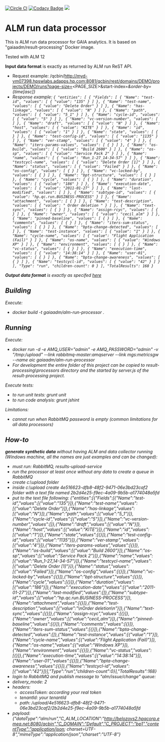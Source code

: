 [![Circle CI](https://circleci.com/gh/gaia-adm/alm-run-processor.svg?style=svg)](https://circleci.com/gh/gaia-adm/alm-run-processor) [![Codacy Badge](https://api.codacy.com/project/badge/grade/356604127d8643f2844203f54b94bbaa)](https://www.codacy.com/app/alexei-led/alm-run-processor) [![](https://badge.imagelayers.io/gaiaadm/alm-run-processor:latest.svg)](https://imagelayers.io/?images=gaiaadm/alm-run-processor:latest 'Get your own badge on imagelayers.io')

# ALM run data processor

This is ALM run data processor for GAIA analytics. It is based on "gaiaadm/result-processing" Docker image.

Tested with ALM 12

**Input data format** is exactly as returned by ALM run ReST API.
 - Request example: /qcbin/http://myd-vm07398.hpswlabs.adapps.hp.com:8081/qcbin/rest/domains/DEMO/projects/DEMO/runs?page-size=<PAGE_SIZE>&start-index=<i>&order-by={time[asc]}
 - Response example:
 `
    {
        "entities":
        [
            {
                "Fields":
                [
                    {
                        "Name": "test-id",
                        "values":
                        [
                            {
                                "value": "135"
                            }
                        ]
                    },
                    {
                        "Name": "test-name",
                        "values":
                        [
                            {
                                "value": "Delete Order"
                            }
                        ]
                    },
                    {
                        "Name": "has-linkage",
                        "values":
                        [
                            {
                                "value": "N"
                            }
                        ]
                    },
                    {
                        "Name": "path",
                        "values":
                        [
                            {
                                "value": "5_1"
                            }
                        ]
                    },
                    {
                        "Name": "cycle-id",
                        "values":
                        [
                            {
                                "value": "5"
                            }
                        ]
                    },
                    {
                        "Name": "vc-version-number",
                        "values":
                        [
                        ]
                    },
                    {
                        "Name": "draft",
                        "values":
                        [
                            {
                                "value": "N"
                            }
                        ]
                    },
                    {
                        "Name": "host",
                        "values":
                        [
                            {
                                "value": "KITE"
                            }
                        ]
                    },
                    {
                        "Name": "id",
                        "values":
                        [
                            {
                                "value": "1"
                            }
                        ]
                    },
                    {
                        "Name": "state",
                        "values":
                        [
                            {
                            }
                        ]
                    },
                    {
                        "Name": "test-config-id",
                        "values":
                        [
                            {
                                "value": "1135"
                            }
                        ]
                    },
                    {
                        "Name": "ver-stamp",
                        "values":
                        [
                            {
                                "value": "4"
                            }
                        ]
                    },
                    {
                        "Name": "iters-params-values",
                        "values":
                        [
                            {
                            }
                        ]
                    },
                    {
                        "Name": "os-build",
                        "values":
                        [
                            {
                                "value": "Build 2600"
                            }
                        ]
                    },
                    {
                        "Name": "os-sp",
                        "values":
                        [
                            {
                                "value": "Service Pack 2"
                            }
                        ]
                    },
                    {
                        "Name": "name",
                        "values":
                        [
                            {
                                "value": "Run_1-27_14-34-57"
                            }
                        ]
                    },
                    {
                        "Name": "testcycl-name",
                        "values":
                        [
                            {
                                "value": "Delete Order [1]"
                            }
                        ]
                    },
                    {
                        "Name": "status",
                        "values":
                        [
                            {
                                "value": "Failed"
                            }
                        ]
                    },
                    {
                        "Name": "os-config",
                        "values":
                        [
                            {
                            }
                        ]
                    },
                    {
                        "Name": "vc-locked-by",
                        "values":
                        [
                            {
                            }
                        ]
                    },
                    {
                        "Name": "bpt-structure",
                        "values":
                        [
                            {
                            }
                        ]
                    },
                    {
                        "Name": "cycle",
                        "values":
                        [
                            {
                            }
                        ]
                    },
                    {
                        "Name": "duration",
                        "values":
                        [
                            {
                                "value": "186"
                            }
                        ]
                    },
                    {
                        "Name": "execution-date",
                        "values":
                        [
                            {
                                "value": "2011-01-27"
                            }
                        ]
                    },
                    {
                        "Name": "last-modified",
                        "values":
                        [
                        ]
                    },
                    {
                        "Name": "subtype-id",
                        "values":
                        [
                            {
                                "value": "hp.qc.run.BUSINESS-PROCESS"
                            }
                        ]
                    },
                    {
                        "Name": "attachment",
                        "values":
                        [
                            {
                            }
                        ]
                    },
                    {
                        "Name": "test-description",
                        "values":
                        [
                            {
                                "value": "
    Order deletion
    "
                            }
                        ]
                    },
                    {
                        "Name": "text-sync",
                        "values":
                        [
                            {
                            }
                        ]
                    },
                    {
                        "Name": "assign-rcyc",
                        "values":
                        [
                            {
                            }
                        ]
                    },
                    {
                        "Name": "owner",
                        "values":
                        [
                            {
                                "value": "cecil_alm"
                            }
                        ]
                    },
                    {
                        "Name": "pinned-baseline",
                        "values":
                        [
                            {
                            }
                        ]
                    },
                    {
                        "Name": "comments",
                        "values":
                        [
                            {
                            }
                        ]
                    },
                    {
                        "Name": "iters-sum-status",
                        "values":
                        [
                            {
                            }
                        ]
                    },
                    {
                        "Name": "bpta-change-detected",
                        "values":
                        [
                        ]
                    },
                    {
                        "Name": "test-instance",
                        "values":
                        [
                            {
                                "value": "1"
                            }
                        ]
                    },
                    {
                        "Name": "cycle-name",
                        "values":
                        [
                            {
                                "value": "Flight Application (Fail)"
                            }
                        ]
                    },
                    {
                        "Name": "os-name",
                        "values":
                        [
                            {
                                "value": "Windows XP"
                            }
                        ]
                    },
                    {
                        "Name": "environment",
                        "values":
                        [
                            {
                            }
                        ]
                    },
                    {
                        "Name": "vc-status",
                        "values":
                        [
                            {
                            }
                        ]
                    },
                    {
                        "Name": "execution-time",
                        "values":
                        [
                            {
                                "value": "14:38:14"
                            }
                        ]
                    },
                    {
                        "Name": "user-01",
                        "values":
                        [
                            {
                            }
                        ]
                    },
                    {
                        "Name": "bpta-change-awareness",
                        "values":
                        [
                            {
                            }
                        ]
                    },
                    {
                        "Name": "testcycl-id",
                        "values":
                        [
                            {
                                "value": "42"
                            }
                        ]
                    }
                ],
                "Type": "run",
                "children-count": 0
            }
        ],
        "TotalResults": 168
    }
 `

**Output data format** is exactly as specifed [here](https://github.com/gaia-adm/api-data-format)


## Building

Execute:
- docker build -t gaiaadm/alm-run-processor .

## Running

Execute:
- docker run -d -e AMQ_USER="admin" -e AMQ_PASSWORD="admin" -v "/tmp:/upload" --link rabbitmq-master:amqserver --link mgs:metricsgw --name aic gaiaadm/alm-run-processor
- For development the entire folder of this project can be copied to result-processing\processors directory and the started by server.js of the result-processing project.

Execute tests:
- to run unit tests: grunt unit
- to run code analysis: grunt jshint

Limitations:
- cannot run when RabbitMQ password is empty (common limitations for all data processors)

## How-to
**generate synthetic data** without having ALM and data collector running (Windows machine, all the names are just examples and can be changed):
- must run: RabbitMQ, results-upload-service
- run the processor at least once without any data to create a queue in RabbitMQ
- create c:\upload folder
- inside c:\upload create 4e516623-dfb8-48f2-9471-06e3bd23caf2 folder with a text file named 2b2d4e25-f9ec-4a09-9b5b-a1774048a5fd
- put to the text file following: {"entities":[{"Fields":[{"Name":"test-id","values":[{"value":"135"}]},{"Name":"test-name","values":[{"value":"Delete Order"}]},{"Name":"has-linkage","values":[{"value":"N"}]},{"Name":"path","values":[{"value":"5_1"}]},{"Name":"cycle-id","values":[{"value":"5"}]},{"Name":"vc-version-number","values":[]},{"Name":"draft","values":[{"value":"N"}]},{"Name":"host","values":[{"value":"KITE"}]},{"Name":"id","values":[{"value":"1"}]},{"Name":"state","values":[{}]},{"Name":"test-config-id","values":[{"value":"1135"}]},{"Name":"ver-stamp","values":[{"value":"4"}]},{"Name":"iters-params-values","values":[{}]},{"Name":"os-build","values":[{"value":"Build 2600"}]},{"Name":"os-sp","values":[{"value":"Service Pack 2"}]},{"Name":"name","values":[{"value":"Run_1-27_14-34-57"}]},{"Name":"testcycl-name","values":[{"value":"Delete Order [1]"}]},{"Name":"status","values":[{"value":"Failed"}]},{"Name":"os-config","values":[{}]},{"Name":"vc-locked-by","values":[{}]},{"Name":"bpt-structure","values":[{}]},{"Name":"cycle","values":[{}]},{"Name":"duration","values":[{"value":"186"}]},{"Name":"execution-date","values":[{"value":"2011-01-27"}]},{"Name":"last-modified","values":[]},{"Name":"subtype-id","values":[{"value":"hp.qc.run.BUSINESS-PROCESS"}]},{"Name":"attachment","values":[{}]},{"Name":"test-description","values":[{"value":"<html><body>\nOrder deletion\n</body></html>"}]},{"Name":"text-sync","values":[{}]},{"Name":"assign-rcyc","values":[{}]},{"Name":"owner","values":[{"value":"cecil_alm"}]},{"Name":"pinned-baseline","values":[{}]},{"Name":"comments","values":[{}]},{"Name":"iters-sum-status","values":[{}]},{"Name":"bpta-change-detected","values":[]},{"Name":"test-instance","values":[{"value":"1"}]},{"Name":"cycle-name","values":[{"value":"Flight Application (Fail)"}]},{"Name":"os-name","values":[{"value":"Windows XP"}]},{"Name":"environment","values":[{}]},{"Name":"vc-status","values":[{}]},{"Name":"execution-time","values":[{"value":"14:38:14"}]},{"Name":"user-01","values":[{}]},{"Name":"bpta-change-awareness","values":[{}]},{"Name":"testcycl-id","values":[{"value":"42"}]}],"Type":"run","children-count":0}],"TotalResults":168}
- login to RabbitMQ and publish message to "alm/issue/change" queue:
 - delivery_mode:	2
 - headers:
   - accessToken: according your real token
   - tenantId: your tenantId
   - path: /upload/4e516623-dfb8-48f2-9471-06e3bd23caf2/2b2d4e25-f9ec-4a09-9b5b-a1774048a5fd
 - payload: {"dataType":"alm/run","C_ALM_LOCATION":"http://belozovs2.hpqcorp.emea.net:8080/qcbin","C_DOMAIN":"Default","C_PROJECT":"bp1","contentType":"application/json; charset=UTF-8","mimeType":"application/json","charset":"UTF-8"}
